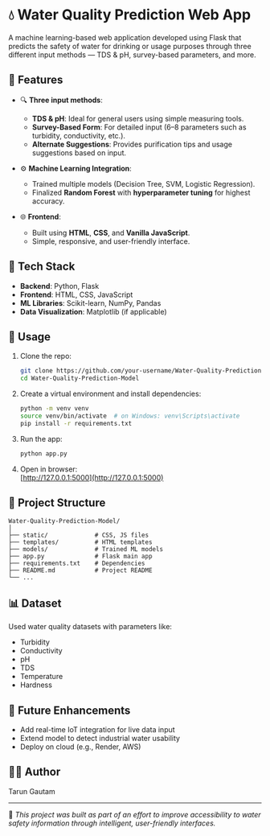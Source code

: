 # 💧 Water Quality Prediction Web App

A machine learning-based web application developed using Flask that predicts the safety of water for drinking or usage purposes through three different input methods — TDS & pH, survey-based parameters, and more.

## 🚀 Features

- 🔍 **Three input methods**:
  - **TDS & pH**: Ideal for general users using simple measuring tools.
  - **Survey-Based Form**: For detailed input (6–8 parameters such as turbidity, conductivity, etc.).
  - **Alternate Suggestions**: Provides purification tips and usage suggestions based on input.

- ⚙️ **Machine Learning Integration**:
  - Trained multiple models (Decision Tree, SVM, Logistic Regression).
  - Finalized **Random Forest** with **hyperparameter tuning** for highest accuracy.

- 🌐 **Frontend**:
  - Built using **HTML**, **CSS**, and **Vanilla JavaScript**.
  - Simple, responsive, and user-friendly interface.

## 🧠 Tech Stack

- **Backend**: Python, Flask
- **Frontend**: HTML, CSS, JavaScript
- **ML Libraries**: Scikit-learn, NumPy, Pandas
- **Data Visualization**: Matplotlib (if applicable)

## 🧪 Usage

1. Clone the repo:
   ```bash
   git clone https://github.com/your-username/Water-Quality-Prediction-Model.git
   cd Water-Quality-Prediction-Model
   ```

2. Create a virtual environment and install dependencies:
   ```bash
   python -m venv venv
   source venv/bin/activate  # on Windows: venv\Scripts\activate
   pip install -r requirements.txt
   ```

3. Run the app:
   ```bash
   python app.py
   ```

4. Open in browser:  
   [http://127.0.0.1:5000](http://127.0.0.1:5000)

## 📂 Project Structure

```
Water-Quality-Prediction-Model/
│
├── static/             # CSS, JS files
├── templates/          # HTML templates
├── models/             # Trained ML models
├── app.py              # Flask main app
├── requirements.txt    # Dependencies
├── README.md           # Project README
└── ...
```

## 📊 Dataset

Used water quality datasets with parameters like:
- Turbidity
- Conductivity
- pH
- TDS
- Temperature
- Hardness

## 📌 Future Enhancements

- Add real-time IoT integration for live data input
- Extend model to detect industrial water usability
- Deploy on cloud (e.g., Render, AWS)

## 👨‍💻 Author
Tarun Gautam

---

📌 *This project was built as part of an effort to improve accessibility to water safety information through intelligent, user-friendly interfaces.*  
```
